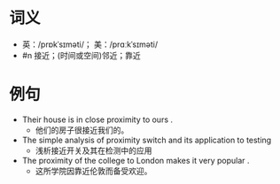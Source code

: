 # 词义
- 英：/prɒkˈsɪməti/； 美：/prɑːkˈsɪməti/
- #n 接近；(时间或空间)邻近；靠近
# 例句
- Their house is in close proximity to ours .
	- 他们的房子很接近我们的。
- The simple analysis of proximity switch and its application to testing
	- 浅析接近开关及其在检测中的应用
- The proximity of the college to London makes it very popular .
	- 这所学院因靠近伦敦而备受欢迎。
